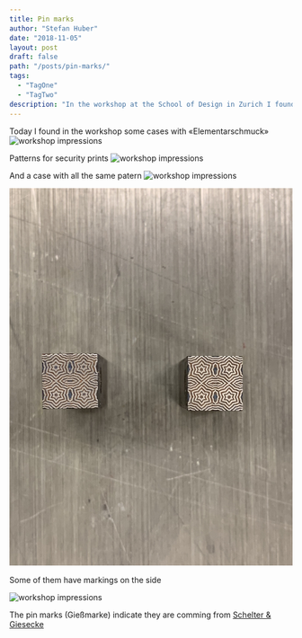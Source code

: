 ```yaml
---
title: Pin marks
author: "Stefan Huber"
date: "2018-11-05"
layout: post
draft: false
path: "/posts/pin-marks/"
tags:
  - "TagOne"
  - "TagTwo"
description: "In the workshop at the School of Design in Zurich I found some pin marks on letters who indicate their orgin in Leipzig."
---
```


Today I found in the workshop some cases with «Elementarschmuck»
![workshop impressions](./img/IMG_8479.jpg)

Patterns for security prints
![workshop impressions](./img/IMG_8474.jpg)

And a case with all the same patern
![workshop impressions](./img/IMG_8482.jpg)

![workshop impressions](./img/IMG_8492.jpg)

Some of them have markings on the side

![workshop impressions](./img/IMG_8490.jpg)

The pin marks (Gießmarke) indicate they are comming from [Schelter & Giesecke](https://en.wikipedia.org/wiki/Schelter_%26_Giesecke_Type_Foundry)
